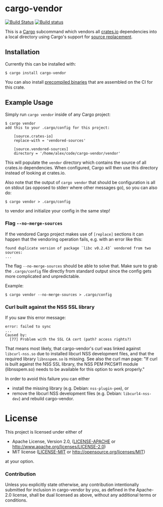 # cargo-vendor

[![Build Status](https://travis-ci.org/alexcrichton/cargo-vendor.svg?branch=master)](https://travis-ci.org/alexcrichton/cargo-vendor)
[![Build status](https://ci.appveyor.com/api/projects/status/0sqqqnkfgw4o3cvs?svg=true)](https://ci.appveyor.com/project/alexcrichton/cargo-vendor)

This is a [Cargo](http://doc.crates.io) subcommand which
vendors all [crates.io](https://crates.io) dependencies into a local directory
using Cargo's support for [source
replacement](http://doc.crates.io/source-replacement.html).

## Installation

Currently this can be installed with:

```
$ cargo install cargo-vendor
```

You can also install [precompiled
binaries](https://github.com/alexcrichton/cargo-vendor/releases) that are
assembled on the CI for this crate.

## Example Usage

Simply run `cargo vendor` inside of any Cargo project:

```
$ cargo vendor
add this to your .cargo/config for this project:

    [source.crates-io]
    replace-with = 'vendored-sources'

    [source.vendored-sources]
    directory = '/home/alex/code/cargo-vendor/vendor'
```

This will populate the `vendor` directory which contains the source of all
crates.io dependencies. When configured, Cargo will then use this directory
instead of looking at crates.io.

Also note that the output of `cargo vendor` that should be configuration is all
on stdout (as opposed to stderr where other messages go), so you can also do:

```
$ cargo vendor > .cargo/config
```

to vendor and initialize your config in the same step!

### Flag `--no-merge-sources`

If the vendored Cargo project makes use of `[replace]` sections it can happen
that the vendoring operation fails, e.g. with an error like this:

```
found duplicate version of package `libc v0.2.43` vendored from two sources:
...
```

The flag `--no-merge-sources` should be able to solve that. Make sure to grab
the `.cargo/config` file directly from standard output since the config gets more
complicated and unpredictable.

Example:

```
$ cargo vendor --no-merge-sources > .cargo/config
```

### Curl built against the NSS SSL library

If you saw this error message:

```
error: failed to sync
...
Caused by:
  [77] Problem with the SSL CA cert (path? access rights?)
```

That means most likely, that cargo-vendor's curl was linked against
`libcurl-nss.so` due to installed libcurl NSS development files, and that the
required library `libnsspem.so` is missing. See also the curl man page: "If
curl is built against the NSS SSL library, the NSS PEM PKCS#11 module
(libnsspem.so) needs to be available for this option to work properly."

In order to avoid this failure you can either

 * install the missing library (e.g. Debian: `nss-plugin-pem`), or
 * remove the libcurl NSS development files (e.g. Debian: `libcurl4-nss-dev`) and
   rebuild cargo-vendor.

# License

This project is licensed under either of

 * Apache License, Version 2.0, ([LICENSE-APACHE](LICENSE-APACHE) or
   http://www.apache.org/licenses/LICENSE-2.0)
 * MIT license ([LICENSE-MIT](LICENSE-MIT) or
   http://opensource.org/licenses/MIT)

at your option.

### Contribution

Unless you explicitly state otherwise, any contribution intentionally submitted
for inclusion in cargo-vendor by you, as defined in the Apache-2.0 license, shall be
dual licensed as above, without any additional terms or conditions.
